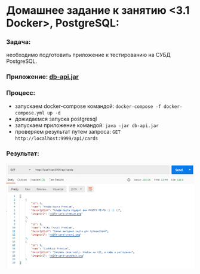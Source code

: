 # Домашнее задание к занятию <3.1 Docker>, PostgreSQL: 

### Задача:
необходимо подготовить приложение к тестированию на СУБД PostgreSQL.

### Приложение: [db-api.jar](https://github.com/netology-code/aqa-homeworks/raw/aqa4/docker/db-api.jar)

### Процесс:
- запускаем docker-compose командой: ```docker-compose -f docker-compose.yml up -d```
- дожидаемся запуска postgresql
- запускаем приложение командой: ```java -jar db-api.jar```
- проверяем результат путем запроса: ```GET http://localhost:9999/api/cards```

### Результат:
![image](img.png)
